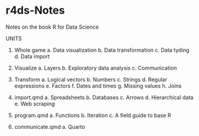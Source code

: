 # r4ds-Notes
Notes on the book R for Data Science

UNITS

1. Whole game
  a. Data visualization
  b. Data transformation
  c. Data tyding
  d. Data import
  
2. Visualize
  a. Layers
  b. Exploratory data analysis
  c. Communication
  
3. Transform
  a. Logical vectors
  b. Numbers
  c. Strings
  d. Regular expressions
  e. Factors
  f. Dates and times
  g. Missing values
  h. Joins
  
4. import.qmd
  a. Spreadsheets
  b. Databases
  c. Arrows
  d. Hierarchical data
  e. Web scraping

5. program.qmd
  a. Functions
  b. Iteration
  c. A field guide to base R

6. communicate.qmd
  a. Quarto